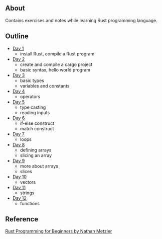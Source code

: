 ## About
Contains exercises and notes while learning Rust programming language.

## Outline
- [Day 1](day_01/day_01.md)
    - install Rust, compile a Rust program
- [Day 2](day_02/day_02.md)
    - create and compile a cargo project
    - basic syntax, hello world program
- [Day 3](day_03/day_03.md)
    - basic types
    - variables and constants
- [Day 4](day_04/day_04.md)
    - operators
- [Day 5](day_05/day_05.md)
    - type casting
    - reading inputs
- [Day 6](day_06/day_06.md)
    - if-else construct
    - match construct
- [Day 7](day_07/day_07.md)
    - loops
- [Day 8](day_08/day_08.md)
    - defining arrays
    - slicing an array
- [Day 9](day_09/day_09.md)
    - more about arrays
    - slices
- [Day 10](day_10/day_10.md)
    - vectors
- [Day 11](day_11/day_11.md)
    - strings
- [Day 12](day_12/day_12.md)
    - functions

## Reference
[Rust Programming for Beginners by Nathan Metzler](https://www.goodreads.com/book/show/58530378-rust-programming-for-beginners)
